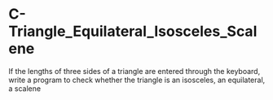 # C-Triangle_Equilateral_Isosceles_Scalene
If the lengths of three sides of a triangle are entered through the keyboard, write a program to check whether the triangle is an isosceles, an equilateral, a scalene
